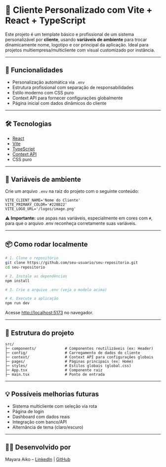 # 🧩 Cliente Personalizado com Vite + React + TypeScript

Este projeto é um template básico e profissional de um sistema personalizável por **cliente**, usando **variáveis de ambiente** para trocar dinamicamente nome, logotipo e cor principal da aplicação. Ideal para projetos multiempresa/multicliente com visual customizado por instância.

---

## 🚀 Funcionalidades

- Personalização automática via `.env`
- Estrutura profissional com separação de responsabilidades
- Estilo moderno com CSS puro
- Context API para fornecer configurações globalmente
- Página inicial com dados dinâmicos do cliente

---

## 🛠️ Tecnologias

- [React](https://react.dev/)
- [Vite](https://vitejs.dev/)
- [TypeScript](https://www.typescriptlang.org/)
- [Context API](https://reactjs.org/docs/context.html)
- CSS puro

---

## 📁 Variáveis de ambiente

Crie um arquivo `.env` na raiz do projeto com o seguinte conteúdo:

```env
VITE_CLIENT_NAME='Nome do Cliente'
VITE_PRIMARY_COLOR='#228B22'
VITE_LOGO_URL='/logos/image.png'
```

⚠️ **Importante:** use aspas nas variáveis, especialmente em cores com `#`, para que o arquivo .env reconheça corretamente suas variáveis.

---

## 📦 Como rodar localmente

```bash
# 1. Clone o repositório
git clone https://github.com/seu-usuario/seu-repositorio.git
cd seu-repositorio

# 2. Instale as dependências
npm install

# 3. Crie o arquivo .env (veja o modelo acima)

# 4. Execute a aplicação
npm run dev
```

Acesse [http://localhost:5173](http://localhost:5173) no navegador.

---

## 📂 Estrutura do projeto

```
src/
├─ components/             # Componentes reutilizáveis (ex: Header)
├─ config/                 # Carregamento de dados do cliente
├─ context/                # Context API para configurações globais
├─ pages/                  # Páginas principais (ex: Home)
├─ styles/                 # Estilos globais (global.css)
├─ App.tsx                 # Componente raiz
├─ main.tsx                # Ponto de entrada
```

---

## 💡 Possíveis melhorias futuras

- Sistema multicliente com seleção via rota
- Página de login
- Dashboard com dados reais
- Integração com banco/API
- Alternância de tema (claro/escuro)

---

## 🧑‍💻 Desenvolvido por

Mayara Aiko – [LinkedIn](https://www.linkedin.com/in/mayara-aiko-teixeira-watanabe-291790256/) | [GitHub](https://github.com/mayyaiko)
